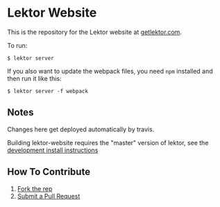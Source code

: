 # Lektor Website

This is the repository for the Lektor website at
[getlektor.com](https://www.getlektor.com/).

To run:

```
$ lektor server
```

If you also want to update the webpack files, you need `npm` installed
and then run it like this:

```
$ lektor server -f webpack
```

## Notes

Changes here get deployed automatically by travis.

Building lektor-website requires the "master" version of lektor, see the [development install instructions](https://github.com/lektor/lektor)

## How To Contribute

1. [Fork the rep](https://help.github.com/articles/fork-a-repo/)
2. [Submit a Pull Request](https://help.github.com/articles/using-pull-requests/)
